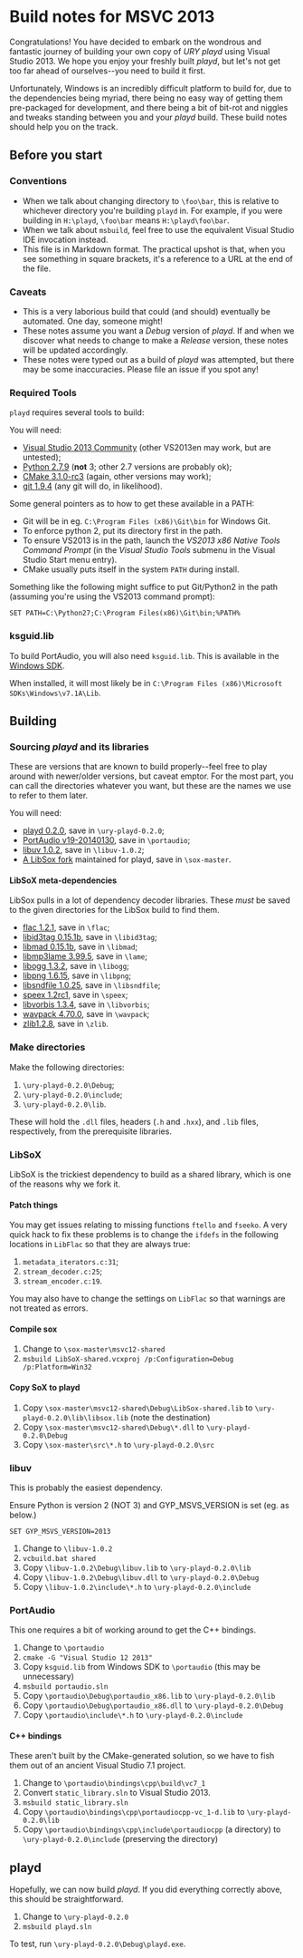 # Build notes for MSVC 2013

Congratulations!  You have decided to embark on the wondrous and fantastic
journey of building your own copy of _URY playd_ using Visual Studio 2013.
We hope you enjoy your freshly built _playd_, but let's not get too far ahead
of ourselves--you need to build it first.

Unfortunately, Windows is an incredibly difficult platform to build for, due
to the dependencies being myriad, there being no easy way of getting them
pre-packaged for development, and there being a bit of bit-rot and niggles and
tweaks standing between you and your _playd_ build.  These build notes should
help you on the track.

## Before you start

### Conventions

* When we talk about changing directory to `\foo\bar`, this is relative to
  whichever directory you're building `playd` in.  For example, if you were
  building in `H:\playd`, `\foo\bar` means `H:\playd\foo\bar`.
* When we talk about `msbuild`, feel free to use the equivalent Visual Studio
  IDE invocation instead.
* This file is in Markdown format.  The practical upshot is that, when you see
  something in square brackets, it's a reference to a URL at the end of the
  file.

### Caveats

* This is a very laborious build that could (and should) eventually be
  automated.  One day, someone might!
* These notes assume you want a _Debug_ version of _playd_.  If and when we
  discover what needs to change to make a _Release_ version, these notes will
  be updated accordingly.
* These notes were typed out as a build of _playd_ was attempted, but there
  may be some inaccuracies.  Please file an issue if you spot any!

### Required Tools

`playd` requires several tools to build:

You will need:
  - [Visual Studio 2013 Community] (other VS2013en may work, but are untested);
  - [Python 2.7.9] (__not__ 3; other 2.7 versions are probably ok);
  - [CMake 3.1.0-rc3] (again, other versions may work);
  - [git 1.9.4] (any git will do, in likelihood).

Some general pointers as to how to get these available in a PATH:

  - Git will be in eg. `C:\Program Files (x86)\Git\bin` for Windows Git.
  - To enforce python 2, put its directory first in the path.
  - To ensure VS2013 is in the path, launch the
    _VS2013 x86 Native Tools Command Prompt_ (in the _Visual Studio Tools_
    submenu in the Visual Studio Start menu entry).
  - CMake usually puts itself in the system `PATH` during install.

Something like the following might suffice to put Git/Python2 in the path
(assuming you're using the VS2013 command prompt):

```
SET PATH=C:\Python27;C:\Program Files(x86)\Git\bin;%PATH%
```

### ksguid.lib

To build PortAudio, you will also need `ksguid.lib`.  This is available in the
[Windows SDK].

When installed, it will most likely be in
`C:\Program Files (x86)\Microsoft SDKs\Windows\v7.1A\Lib`.

## Building

### Sourcing _playd_ and its libraries

These are versions that are known to build properly--feel free to play around
with newer/older versions, but caveat emptor.  For the most part, you can
call the directories whatever you want, but these are the names we use to
refer to them later.

You will need:

* [playd 0.2.0], save in `\ury-playd-0.2.0`;
* [PortAudio v19-20140130], save in `\portaudio`;
* [libuv 1.0.2], save in `\libuv-1.0.2`;
* [A LibSox fork] maintained for playd, save in `\sox-master`.

#### LibSoX meta-dependencies

LibSox pulls in a lot of dependency decoder libraries.  These _must_ be
saved to the given directories for the LibSox build to find them.

   - [flac 1.2.1], save in `\flac`;
   - [libid3tag 0.15.1b], save in `\libid3tag`;
   - [libmad 0.15.1b], save in `\libmad`;
   - [libmp3lame 3.99.5], save in `\lame`;
   - [libogg 1.3.2], save in `\libogg`;
   - [libpng 1.6.15], save in `\libpng`;
   - [libsndfile 1.0.25], save in `\libsndfile`;
   - [speex 1.2rc1], save in `\speex`;
   - [libvorbis 1.3.4], save in `\libvorbis`;
   - [wavpack 4.70.0], save in `\wavpack`;
   - [zlib1.2.8], save in `\zlib`.


### Make directories

Make the following directories:

1. `\ury-playd-0.2.0\Debug`;
2. `\ury-playd-0.2.0\include`;
3. `\ury-playd-0.2.0\lib`.

These will hold the `.dll` files, headers (`.h` and `.hxx`), and `.lib` files,
respectively, from the prerequisite libraries.

### LibSoX

LibSoX is the trickiest dependency to build as a shared library, which is
one of the reasons why we fork it.

#### Patch things

You may get issues relating to missing functions `ftello` and `fseeko`.
A very quick hack to fix these problems is to change the `ifdefs` in the
following locations in `LibFlac` so that they are always true:

1. `metadata_iterators.c:31`;
2. `stream_decoder.c:25`;
3. `stream_encoder.c:19`.

You may also have to change the settings on `LibFlac` so that warnings are
not treated as errors.

#### Compile sox

1. Change to `\sox-master\msvc12-shared`
2. `msbuild LibSoX-shared.vcxproj /p:Configuration=Debug /p:Platform=Win32`

#### Copy SoX to playd

1. Copy `\sox-master\msvc12-shared\Debug\LibSox-shared.lib`
   to   `\ury-playd-0.2.0\lib\libsox.lib` (note the destination)
2. Copy `\sox-master\msvc12-shared\Debug\*.dll`
   to   `\ury-playd-0.2.0\Debug`
3. Copy `\sox-master\src\*.h`
   to   `\ury-playd-0.2.0\src`

### libuv

This is probably the easiest dependency.

Ensure Python is version 2 (NOT 3) and GYP_MSVS_VERSION is set (eg. as below.)

```
SET GYP_MSVS_VERSION=2013
```

1. Change to `\libuv-1.0.2`
2. `vcbuild.bat shared`
3. Copy `\libuv-1.0.2\Debug\libuv.lib`
   to   `\ury-playd-0.2.0\lib`
4. Copy `\libuv-1.0.2\Debug\libuv.dll`
   to   `\ury-playd-0.2.0\Debug`
5. Copy `\libuv-1.0.2\include\*.h`
   to   `\ury-playd-0.2.0\include`

### PortAudio

This one requires a bit of working around to get the C++ bindings.

1. Change to `\portaudio`
2. `cmake -G "Visual Studio 12 2013"`
3. Copy `ksguid.lib` from Windows SDK to `\portaudio` (this may be unnecessary)
4. `msbuild portaudio.sln`
5. Copy `\portaudio\Debug\portaudio_x86.lib`
   to   `\ury-playd-0.2.0\lib`
6. Copy `\portaudio\Debug\portaudio_x86.dll`
   to   `\ury-playd-0.2.0\Debug`
7. Copy `\portaudio\include\*.h`
   to   `\ury-playd-0.2.0\include`

#### C++ bindings

These aren't built by the CMake-generated solution, so we have to fish them out
of an ancient Visual Studio 7.1 project.

1. Change to `\portaudio\bindings\cpp\build\vc7_1`
2. Convert `static_library.sln` to Visual Studio 2013.
3. `msbuild static_library.sln`
4. Copy `\portaudio\bindings\cpp\portaudiocpp-vc_1-d.lib`
   to   `\ury-playd-0.2.0\lib`
5. Copy `\portaudio\bindings\cpp\include\portaudiocpp` (a directory)
   to   `\ury-playd-0.2.0\include` (preserving the directory)

## playd

Hopefully, we can now build _playd_.  If you did everything correctly above,
this should be straightforward.

1. Change to `\ury-playd-0.2.0`
2. `msbuild playd.sln`

To test, run `\ury-playd-0.2.0\Debug\playd.exe`.

[Visual Studio 2013 Community]: http://go.microsoft.com/fwlink/?LinkId=517284
[Python 2.7.9]:                 https://www.python.org/ftp/python/2.7.9/python-2.7.9.msi
[CMake 3.1.0-rc3]:              http://www.cmake.org/files/v3.1/cmake-3.1.0-rc3-win32-x86.exe
[git 1.9.4]:                    https://github.com/msysgit/msysgit/releases/download/Git-1.9.4-preview20140929/Git-1.9.4-preview20140929.exe
[Windows SDK]:                  http://www.microsoft.com/en-gb/download/confirmation.aspx?id=8279
[playd 0.2.0]:                  https://github.com/UniversityRadioYork/ury-playd/archive/v0.2.0.zip
[PortAudio v19-20140130]:       http://www.portaudio.com/archives/pa_stable_v19_20140130.tgz
[libuv 1.0.2]:                  https://github.com/libuv/libuv/archive/v1.0.2.zip
[A LibSoX fork]:                https://github.com/CaptainHayashi/sox/archive/master.zip
[flac 1.2.1]:                   http://downloads.xiph.org/releases/flac/flac-1.2.1.tar.xz (older versions may work?)
[libid3tag 0.15.1b]:            http://sourceforge.net/projects/mad/files/libid3tag/0.15.1b/libid3tag-0.15.1b.tar.gz/download
[libmad 0.15.1b]:               http://sourceforge.net/projects/mad/files/libmad/0.15.1b/libmad-0.15.1b.tar.gz/download
[libmp3lame 3.99.5]:            http://sourceforge.net/projects/lame/files/lame/3.99/lame-3.99.5.tar.gz/download
[libogg 1.3.2]:                 http://downloads.xiph.org/releases/ogg/libogg-1.3.2.zip
[libpng 1.6.15]:                http://sourceforge.net/projects/libpng/files/libpng16/1.6.15/lpng1615.zip/download
[libsndfile 1.0.25]:            http://www.mega-nerd.com/libsndfile/files/libsndfile-1.0.25.tar.gz
[speex 1.2rc1]:                 http://downloads.xiph.org/releases/speex/speex-1.2rc1.tar.gz
[libvorbis 1.3.4]:              http://downloads.xiph.org/releases/vorbis/libvorbis-1.3.4.zip
[wavpack 4.70.0]:               http://www.wavpack.com/wavpack-4.70.0.tar.bz2
[zlib1.2.8]:                    http://sourceforge.net/projects/libpng/files/zlib/1.2.8/zlib128.zip/download
